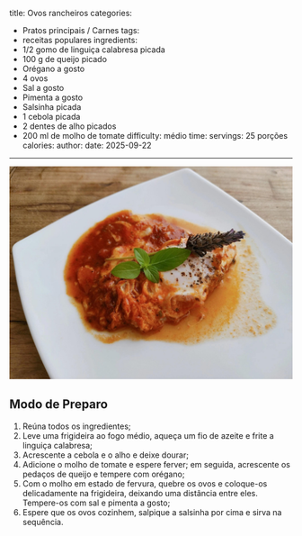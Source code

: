 title: Ovos rancheiros
categories:
  - Pratos principais / Carnes
tags:
  - receitas populares
ingredients:
  - 1/2 gomo de linguiça calabresa picada
  - 100 g de queijo picado
  - Orégano a gosto
  - 4 ovos
  - Sal a gosto
  - Pimenta a gosto
  - Salsinha picada
  - 1 cebola picada
  - 2 dentes de alho picados
  - 200 ml de molho de tomate
difficulty: médio
time:
servings: 25 porções
calories: 
author:
date: 2025-09-22
---
![Ovos rancheiros](/images/ovos_rancheiros.jpg)

## Modo de Preparo
1. Reúna todos os ingredientes;
2. Leve uma frigideira ao fogo médio, aqueça um fio de azeite e frite a linguiça calabresa;
3. Acrescente a cebola e o alho e deixe dourar;
4. Adicione o molho de tomate e espere ferver; em seguida, acrescente os pedaços de queijo e tempere com orégano;
5. Com o molho em estado de fervura, quebre os ovos e coloque-os delicadamente na frigideira, deixando uma distância entre eles. Tempere-os com sal e pimenta a gosto;
6. Espere que os ovos cozinhem, salpique a salsinha por cima e sirva na sequência.